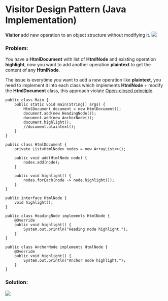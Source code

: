 # Visitor Design Pattern (Java Implementation)

**Visitor** add new operation to an object structure without modifying it.
![](https://github.com/shamy1st/design-pattern-visitor-java/blob/main/visitor-uml.png)
### Problem: 
You have a **HtmlDocument** with list of **HtmlNode** and existing operation **highlight**, now you want to add another operation **plaintext** to get the content of any **HtmlNode**.

The issue is everytime you want to add a new operation like **plaintext**, you need to implement it into each class which implements **HtmlNode** + modify the **HtmlDocument** class, this approach violate [Open–closed principle](https://en.wikipedia.org/wiki/Open%E2%80%93closed_principle).

    public class Main {
        public static void main(String[] args) {
            HtmlDocument document = new HtmlDocument();
            document.add(new HeadingNode());
            document.add(new AnchorNode());
            document.highlight();
            //document.plaintext();
        }
    }

    public class HtmlDocument {
        private List<HtmlNode> nodes = new ArrayList<>();
        
        public void add(HtmlNode node) {
            nodes.add(node);
        }
        
        public void highlight() {
            nodes.forEach(node -> node.highlight());
        }
    }

    public interface HtmlNode {
        void highlight();
    }

    public class HeadingNode implements HtmlNode {
        @Override
        public void highlight() {
            System.out.println("Heading node highlight.");
        }
    }

    public class AnchorNode implements HtmlNode {
        @Override
        public void highlight() {
            System.out.println("Anchor node highlight.");
        }
    }
### Solution:
![](https://github.com/shamy1st/design-pattern-visitor-java/blob/main/visitor-solution-uml.png)
